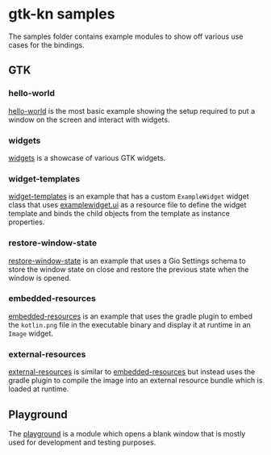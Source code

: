 # gtk-kn samples

The samples folder contains example modules to show off various use cases for the bindings.

## GTK

### hello-world

[hello-world](gtk/hello-world) is the most basic example showing the setup required to put a window on
the screen and interact with widgets.

### widgets

[widgets](gtk/widgets) is a showcase of various GTK widgets.

### widget-templates

[widget-templates](gtk/widget-templates) is an example that has a custom `ExampleWidget` widget class that uses
[examplewidget.ui](gtk/widget-templates/src/nativeMain/resources/examplewidget.ui) as a resource file to define
the widget template and binds the child objects from the template as instance properties.

### restore-window-state

[restore-window-state](gtk/restore-window-state) is an example that uses a Gio Settings schema
to store the window state on close and restore the previous state when the window is opened.

### embedded-resources

[embedded-resources](gtk/embedded-resources) is an example that uses the gradle plugin to
embed the `kotlin.png` file in the executable binary and display it at runtime in an `Image` widget.

### external-resources

[external-resources](gtk/external-resources) is similar to [embedded-resources](#embedded-resources)
but instead uses the gradle plugin to compile the image into an external resource bundle which
is loaded at runtime.

## Playground

The [playground](playground) is a module which opens a blank window that is mostly used
for development and testing purposes.
